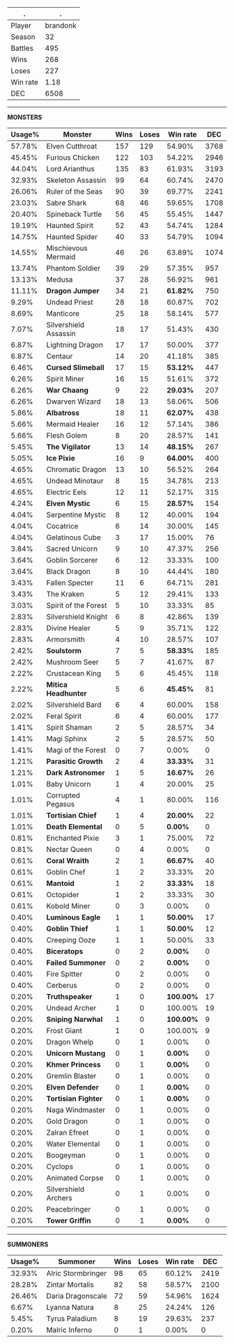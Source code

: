 .|.
|-|-
Player|brandonk
Season|32
Battles|495
Wins|268
Loses|227
Win rate|1.18
DEC|6508

---
**MONSTERS**

Usage%|Monster|Wins|Loses|Win rate|DEC|
-|-|-|-|-|-|
57.78%|Elven Cutthroat|157|129|54.90%|3768|
45.45%|Furious Chicken|122|103|54.22%|2946|
44.04%|Lord Arianthus|135|83|61.93%|3193|
32.93%|Skeleton Assassin|99|64|60.74%|2470|
26.06%|Ruler of the Seas|90|39|69.77%|2241|
23.03%|Sabre Shark|68|46|59.65%|1708|
20.40%|Spineback Turtle|56|45|55.45%|1447|
19.19%|Haunted Spirit|52|43|54.74%|1284|
14.75%|Haunted Spider|40|33|54.79%|1094|
14.55%|Mischievous Mermaid|46|26|63.89%|1074|
13.74%|Phantom Soldier|39|29|57.35%|957|
13.13%|Medusa|37|28|56.92%|961|
11.11%|**Dragon Jumper**|34|21|**61.82%**|750|
9.29%|Undead Priest|28|18|60.87%|702|
8.69%|Manticore|25|18|58.14%|577|
7.07%|Silvershield Assassin|18|17|51.43%|430|
6.87%|Lightning Dragon|17|17|50.00%|377|
6.87%|Centaur|14|20|41.18%|385|
6.46%|**Cursed Slimeball**|17|15|**53.12%**|447|
6.26%|Spirit Miner|16|15|51.61%|372|
6.26%|**War Chaang**|9|22|**29.03%**|207|
6.26%|Dwarven Wizard|18|13|58.06%|506|
5.86%|**Albatross**|18|11|**62.07%**|438|
5.66%|Mermaid Healer|16|12|57.14%|386|
5.66%|Flesh Golem|8|20|28.57%|141|
5.45%|**The Vigilator**|13|14|**48.15%**|267|
5.05%|**Ice Pixie**|16|9|**64.00%**|400|
4.65%|Chromatic Dragon|13|10|56.52%|264|
4.65%|Undead Minotaur|8|15|34.78%|213|
4.65%|Electric Eels|12|11|52.17%|315|
4.24%|**Elven Mystic**|6|15|**28.57%**|154|
4.04%|Serpentine Mystic|8|12|40.00%|194|
4.04%|Cocatrice|6|14|30.00%|145|
4.04%|Gelatinous Cube|3|17|15.00%|76|
3.84%|Sacred Unicorn|9|10|47.37%|256|
3.64%|Goblin Sorcerer|6|12|33.33%|100|
3.64%|Black Dragon|8|10|44.44%|180|
3.43%|Fallen Specter|11|6|64.71%|281|
3.43%|The Kraken|5|12|29.41%|133|
3.03%|Spirit of the Forest|5|10|33.33%|85|
2.83%|Silvershield Knight|6|8|42.86%|139|
2.83%|Divine Healer|5|9|35.71%|122|
2.83%|Armorsmith|4|10|28.57%|107|
2.42%|**Soulstorm**|7|5|**58.33%**|185|
2.42%|Mushroom Seer|5|7|41.67%|87|
2.22%|Crustacean King|5|6|45.45%|118|
2.22%|**Mitica Headhunter**|5|6|**45.45%**|81|
2.02%|Silvershield Bard|6|4|60.00%|158|
2.02%|Feral Spirit|6|4|60.00%|177|
1.41%|Spirit Shaman|2|5|28.57%|34|
1.41%|Magi Sphinx|2|5|28.57%|50|
1.41%|Magi of the Forest|0|7|0.00%|0|
1.21%|**Parasitic Growth**|2|4|**33.33%**|31|
1.21%|**Dark Astronomer**|1|5|**16.67%**|26|
1.01%|Baby Unicorn|1|4|20.00%|25|
1.01%|Corrupted Pegasus|4|1|80.00%|116|
1.01%|**Tortisian Chief**|1|4|**20.00%**|22|
1.01%|**Death Elemental**|0|5|**0.00%**|0|
0.81%|Enchanted Pixie|3|1|75.00%|72|
0.81%|Nectar Queen|0|4|0.00%|0|
0.61%|**Coral Wraith**|2|1|**66.67%**|40|
0.61%|Goblin Chef|1|2|33.33%|20|
0.61%|**Mantoid**|1|2|**33.33%**|18|
0.61%|Octopider|1|2|33.33%|30|
0.61%|Kobold Miner|0|3|0.00%|0|
0.40%|**Luminous Eagle**|1|1|**50.00%**|17|
0.40%|**Goblin Thief**|1|1|**50.00%**|12|
0.40%|Creeping Ooze|1|1|50.00%|33|
0.40%|**Biceratops**|0|2|**0.00%**|0|
0.40%|**Failed Summoner**|0|2|**0.00%**|0|
0.40%|Fire Spitter|0|2|0.00%|0|
0.40%|Cerberus|0|2|0.00%|0|
0.20%|**Truthspeaker**|1|0|**100.00%**|17|
0.20%|Undead Archer|1|0|100.00%|19|
0.20%|**Sniping Narwhal**|1|0|**100.00%**|9|
0.20%|Frost Giant|1|0|100.00%|9|
0.20%|Dragon Whelp|0|1|0.00%|0|
0.20%|**Unicorn Mustang**|0|1|**0.00%**|0|
0.20%|**Khmer Princess**|0|1|**0.00%**|0|
0.20%|Gremlin Blaster|0|1|0.00%|0|
0.20%|**Elven Defender**|0|1|**0.00%**|0|
0.20%|**Tortisian Fighter**|0|1|**0.00%**|0|
0.20%|Naga Windmaster|0|1|0.00%|0|
0.20%|Gold Dragon|0|1|0.00%|0|
0.20%|Zalran Efreet|0|1|0.00%|0|
0.20%|Water Elemental|0|1|0.00%|0|
0.20%|Boogeyman|0|1|0.00%|0|
0.20%|Cyclops|0|1|0.00%|0|
0.20%|Animated Corpse|0|1|0.00%|0|
0.20%|Silvershield Archers|0|1|0.00%|0|
0.20%|Peacebringer|0|1|0.00%|0|
0.20%|**Tower Griffin**|0|1|**0.00%**|0|

---
**SUMMONERS**

Usage%|Summoner|Wins|Loses|Win rate|DEC|
-|-|-|-|-|-|
32.93%|Alric Stormbringer|98|65|60.12%|2419|
28.28%|Zintar Mortalis|82|58|58.57%|2100|
26.46%|Daria Dragonscale|72|59|54.96%|1624|
6.67%|Lyanna Natura|8|25|24.24%|126|
5.45%|Tyrus Paladium|8|19|29.63%|237|
0.20%|Malric Inferno|0|1|0.00%|0|
